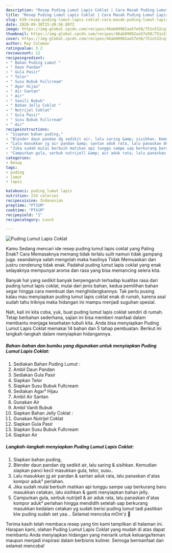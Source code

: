 ```yaml
---
description: "Resep Puding Lumut Lapis Coklat | Cara Masak Puding Lumut Lapis Coklat Yang Mudah Dan Praktis"
title: "Resep Puding Lumut Lapis Coklat | Cara Masak Puding Lumut Lapis Coklat Yang Mudah Dan Praktis"
slug: 639-resep-puding-lumut-lapis-coklat-cara-masak-puding-lumut-lapis-coklat-yang-mudah-dan-praktis
date: 2020-09-30T15:49:56.897Z
image: https://img-global.cpcdn.com/recipes/46ab09982aa57e58/751x532cq70/puding-lumut-lapis-coklat-foto-resep-utama.jpg
thumbnail: https://img-global.cpcdn.com/recipes/46ab09982aa57e58/751x532cq70/puding-lumut-lapis-coklat-foto-resep-utama.jpg
cover: https://img-global.cpcdn.com/recipes/46ab09982aa57e58/751x532cq70/puding-lumut-lapis-coklat-foto-resep-utama.jpg
author: Ray Coleman
ratingvalue: 3.2
reviewcount: 12
recipeingredient:
- " Bahan Puding Lumut "
- " Daun Pandan"
- " Gula Pasir"
- " Telor"
- " Susu Bubuk Fullcream"
- " Agar Hijau"
- " Air Santan"
- " Air"
- " Vanili Bubuk"
- " Bahan Jelly Coklat "
- " Nutrijel Coklat"
- " Gula Pasir"
- " Susu Bubuk Fullcream"
- " Air"
recipeinstructions:
- "Siapkan bahan puding,"
- "Blender daun pandan dg sedikit air, lalu saring &amp; sisihkan. Kemudian siapkan panci kecil masukkan gula, telor, susu.."
- "Lalu masukkan jg air pandan &amp; santan aduk rata, lalu panaskan d&#39;atas kompor aduk² perlahan."
- "Jika sudah mulai berbuih matikan api tunggu sampe uap berkurang baru masukkan cetakan, lalu sisihkan &amp; ganti menyiapkan bahan jelly."
- "Campurkan gula, serbuk nutrijell &amp; air aduk rata, lalu panaskan d&#39;atas kompor aduk² perlahan hingga mendidih setelah uap berkurang masukkan kedalam cetakan yg sudah berisi puding lumut tadi pastikan klw puding sudah set yaa... Selamat mencoba mOm&#39;z 🤗"
categories:
- Resep
tags:
- puding
- lumut
- lapis

katakunci: puding lumut lapis 
nutrition: 224 calories
recipecuisine: Indonesian
preptime: "PT32M"
cooktime: "PT41M"
recipeyield: "1"
recipecategory: Lunch

---
```



![Puding Lumut Lapis Coklat](https://img-global.cpcdn.com/recipes/46ab09982aa57e58/751x532cq70/puding-lumut-lapis-coklat-foto-resep-utama.jpg)

Kamu Sedang mencari ide resep puding lumut lapis coklat yang Paling Enak? Cara Memasaknya memang tidak terlalu sulit namun tidak gampang juga. seandainya salah mengolah maka hasilnya Tidak Memuaskan dan justru cenderung tidak enak. Padahal puding lumut lapis coklat yang enak selayaknya mempunyai aroma dan rasa yang bisa memancing selera kita.



Banyak hal yang sedikit banyak berpengaruh terhadap kualitas rasa dari puding lumut lapis coklat, mulai dari jenis bahan, kedua pemilihan bahan segar hingga cara membuat dan menghidangkannya. Tak perlu pusing kalau mau menyiapkan puding lumut lapis coklat enak di rumah, karena asal sudah tahu triknya maka hidangan ini mampu menjadi suguhan spesial.


Nah, kali ini kita coba, yuk, buat puding lumut lapis coklat sendiri di rumah. Tetap berbahan sederhana, sajian ini bisa memberi manfaat dalam membantu menjaga kesehatan tubuh kita. Anda bisa menyiapkan Puding Lumut Lapis Coklat memakai 14 bahan dan 5 tahap pembuatan. Berikut ini langkah-langkah dalam menyiapkan hidangannya.

<!--inarticleads1-->

##### Bahan-bahan dan bumbu yang digunakan untuk menyiapkan Puding Lumut Lapis Coklat:

1. Sediakan  Bahan Puding Lumut :
1. Ambil  Daun Pandan
1. Sediakan  Gula Pasir
1. Siapkan  Telor
1. Siapkan  Susu Bubuk Fullcream
1. Sediakan  Agar² Hijau
1. Ambil  Air Santan
1. Gunakan  Air
1. Ambil  Vanili Bubuk
1. Siapkan  Bahan Jelly Coklat :
1. Gunakan  Nutrijel Coklat
1. Siapkan  Gula Pasir
1. Siapkan  Susu Bubuk Fullcream
1. Siapkan  Air




<!--inarticleads2-->

##### Langkah-langkah menyiapkan Puding Lumut Lapis Coklat:

1. Siapkan bahan puding,
1. Blender daun pandan dg sedikit air, lalu saring &amp; sisihkan. Kemudian siapkan panci kecil masukkan gula, telor, susu..
1. Lalu masukkan jg air pandan &amp; santan aduk rata, lalu panaskan d&#39;atas kompor aduk² perlahan.
1. Jika sudah mulai berbuih matikan api tunggu sampe uap berkurang baru masukkan cetakan, lalu sisihkan &amp; ganti menyiapkan bahan jelly.
1. Campurkan gula, serbuk nutrijell &amp; air aduk rata, lalu panaskan d&#39;atas kompor aduk² perlahan hingga mendidih setelah uap berkurang masukkan kedalam cetakan yg sudah berisi puding lumut tadi pastikan klw puding sudah set yaa... Selamat mencoba mOm&#39;z 🤗




Terima kasih telah membaca resep yang tim kami tampilkan di halaman ini. Harapan kami, olahan Puding Lumut Lapis Coklat yang mudah di atas dapat membantu Anda menyiapkan hidangan yang menarik untuk keluarga/teman maupun menjadi inspirasi dalam berbisnis kuliner. Semoga bermanfaat dan selamat mencoba!
